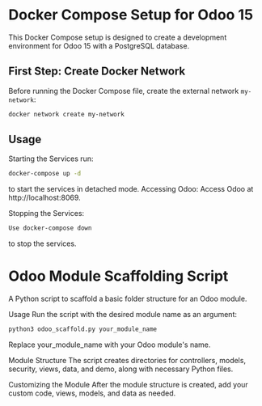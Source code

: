 # Docker Compose Setup for Odoo 15

This Docker Compose setup is designed to create a development environment for Odoo 15 with a PostgreSQL database.

## First Step: Create Docker Network

Before running the Docker Compose file, create the external network `my-network`:

```bash
docker network create my-network
```
## Usage

Starting the Services run: 
```bash
docker-compose up -d
```
to start the services in detached mode.
Accessing Odoo: Access Odoo at http://localhost:8069.

Stopping the Services: 
```bash
Use docker-compose down
```
to stop the services.

# Odoo Module Scaffolding Script

A Python script to scaffold a basic folder structure for an Odoo module.

Usage
Run the script with the desired module name as an argument:

```bash
python3 odoo_scaffold.py your_module_name
```

Replace your_module_name with your Odoo module's name.

Module Structure
The script creates directories for controllers, models, security, views, data, and demo, along with necessary Python files.

Customizing the Module
After the module structure is created, add your custom code, views, models, and data as needed.

